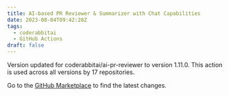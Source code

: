 ```yaml
---
title: AI-based PR Reviewer & Summarizer with Chat Capabilities
date: 2023-08-04T09:42:28Z
tags:
  - coderabbitai
  - GitHub Actions
draft: false
---
```



Version updated for coderabbitai/ai-pr-reviewer to version 1.11.0.
This action is used across all versions by 17 repositories.

Go to the [GitHub Marketplace](https://github.com/marketplace/actions/ai-based-pr-reviewer-summarizer-with-chat-capabilities) to find the latest changes.
